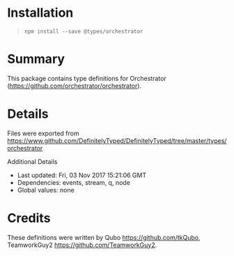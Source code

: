 # Installation
> `npm install --save @types/orchestrator`

# Summary
This package contains type definitions for Orchestrator (https://github.com/orchestrator/orchestrator).

# Details
Files were exported from https://www.github.com/DefinitelyTyped/DefinitelyTyped/tree/master/types/orchestrator

Additional Details
 * Last updated: Fri, 03 Nov 2017 15:21:06 GMT
 * Dependencies: events, stream, q, node
 * Global values: none

# Credits
These definitions were written by Qubo <https://github.com/tkQubo>, TeamworkGuy2 <https://github.com/TeamworkGuy2>.

